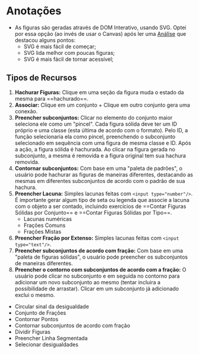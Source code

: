 # Anotações

- As figuras são geradas através de DOM Interativo, usando SVG. Optei por essa opção (ao invés de usar o Canvas) após ler uma [Análise](https://css-tricks.com/when-to-use-svg-vs-when-to-use-canvas/) que destacou alguns pontos:
    - SVG é mais fácil de começar;
    - SVG lida melhor com poucas figuras;
    - SVG é mais fácil de tornar acessível;

## Tipos de Recursos
1. **Hachurar Figuras:** Clique em uma seção da figura muda o estado da mesma para ==hachurado==.
2. **Associar:** Clique em um conjunto + Clique em outro conjunto gera uma conexão.
3. **Preencher subconjuntos:** Clicar no elemento do conjunto maior seleciona ele como um "pincel". Cada figura sólida deve ter um ID próprio e uma classe (esta última de acordo com o formato). Pelo ID, a função selecionaria ela como pincel, preenchendo o subconjunto selecionado em sequência com uma figura de mesma classe e ID. Após a ação, a figura sólida é hachurada. Ao clicar na figura gerada no subconjunto, a mesma é removida e a figura original tem sua hachura removida.
4. **Contornar subconjuntos:** Com base em uma "paleta de padrões", o usuário pode hachurar as figuras de maneiras diferentes, destacando as mesmas em diferentes subconjuntos de acordo com o padrão de sua hachura.
5. **Preencher Lacuna:** Simples lacunas feitas com `<input type="number"/>`. É importante gerar algum tipo de seta ou legenda que associe a lacuna com o objeto a ser contado, incluindo exercícios de ==Contar Figuras Sólidas por Conjunto== e ==Contar Figuras Sólidas por Tipo==.
    - Lacunas numéricas
    - Frações Comuns
    - Frações Mistas
6. **Preencher Fração por Extenso:** Simples lacunas feitas com `<input type="text"/>`.
7. **Preencher subconjuntos de acordo com fração:** Com base em uma "paleta de figuras sólidas", o usuário pode preencher os subconjuntos de maneiras diferentes.
8. **Preencher o contorno com subconjuntos de acordo com a fração:** O usuário pode clicar no subconjunto e em seguida no contorno para adicionar um novo subconjunto ao mesmo (tentar incluira a possibilidade de arrastar). Clicar em um subconjunto já adicionado exclui o mesmo.
- Circular sinal da desigualdade
- Conjunto de Frações
- Contornar Pontos
- Contornar subconjuntos de acordo com fração
- Dividir Figuras
- Preencher Linha Segmentada
- Selecionar desigualdades